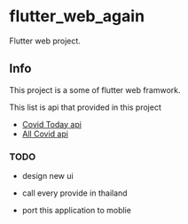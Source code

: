 # flutter_web_again

Flutter web project.

## Info

This project is a some of flutter web framwork.

This list is api that provided in this project

- [Covid Today api](https://covid19.th-stat.com/api/open/today)
- [All Covid api](https://covid19.ddc.moph.go.th/th/api)

### TODO

- design new ui

- call every provide in thailand

- port this application to moblie